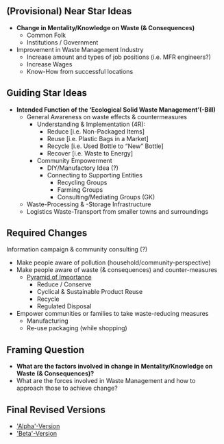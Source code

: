 (Provisional) Near Star Ideas
-----------------------------

*   **Change in Mentality/Knowledge on Waste (& Consequences)** 
    *   Common Folk
    *   Institutions / Government
*   Improvement in Waste Management Industry
    *   Increase amount and types of job positions (i.e. MFR engineers?)
    *   Increase Wages
    *   Know-How from successful locations

Guiding Star Ideas
------------------

*   **Intended Function of the ‘Ecological Solid Waste Management’(-Bill)**
    *   General Awareness on waste effects & countermeasures
        *   Understanding & Implementation (4R):
            *   Reduce \[i.e. Non-Packaged Items\]
            *   Reuse \[i.e. Plastic Bags in a Market\]
            *   Recycle \[i.e. Used Bottle to “New” Bottle\]
            *   Recover \[i.e. Waste to Energy\]
        *   Community Empowerment
            *   DIY/Manufactory Idea (?)
            *   Connecting to Supporting Entities
                *   Recycling Groups
                *   Farming Groups
                *   Consulting/Mediating Groups (GK)
    *   Waste-Processing & -Storage Infrastructure
    *   Logistics Waste-Transport from smaller towns and surroundings

Required Changes
----------------

Information campaign & community consulting (?)

*   Make people aware of pollution (household/community-perspective)
*   Make people aware of waste (& consequences) and counter-measures
    *   [Pyramid of Importance](https://mauritskorse.nl/wp-content/uploads/2016/01/Zero-waste-hierarchy.png)
        *   Reduce / Conserve
        *   Cyclical & Sustainable Product Reuse
        *   Recycle
        *   Regulated Disposal
*   Empower communities or families to take waste-reducing measures
    *   Manufacturing
    *   Re-use packaging (while shopping)

Framing Question
----------------

*   **What are the factors involved in change in Mentality/Knowledge on Waste (& Consequences)?**
*   What are the forces involved in Waste Management and how to approach those to achieve change?

Final Revised Versions
----------------------

* ['Alpha'-Version](./Assignment%202%20-%20Alpha.pdf)
* ['Beta'-Version](./Assignment%202%20-%20Beta.pdf)